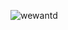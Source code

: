 ![wewantd](https://user-images.githubusercontent.com/40467163/56248787-21431380-60b2-11e9-8329-b17edd8cd0b0.PNG)
